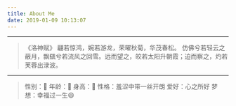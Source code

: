 ```yaml
---
title: About Me
date: 2019-01-09 10:13:07
---
```


-----
> 《洛神赋》
翩若惊鸿，婉若游龙，荣曜秋菊，华茂春松。
仿佛兮若轻云之蔽月，飘颻兮若流风之回雪。远而望之，皎若太阳升朝霞；迫而察之，灼若芙蓉出渌波。

-----

> 性别：👧
 年龄：🤫
 身高：🤫
 性格：羞涩中带一丝开朗
 爱好：心之所好
 梦想：幸福过一生😄
